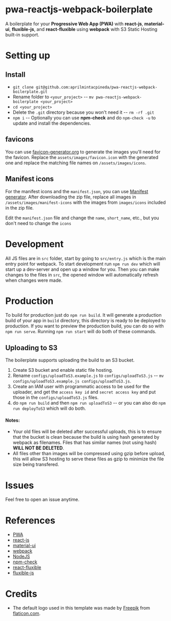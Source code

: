 # pwa-reactjs-webpack-boilerplate

A boilerplate for your **Progressive Web App (PWA)** with **react-js**, **material-ui**, **fluxible-js**, and **react-fluxible** using **webpack** with S3 Static Hosting built-in support.

# Setting up

## Install

- `git clone git@github.com:aprilmintacpineda/pwa-reactjs-webpack-boilerplate.git`
- Rename folder to `<your_project>` -- `mv pwa-reactjs-webpack-boilerplate <your_project>`
- `cd <your_project>`
- Delete the `.git` directory because you won't need it -- `rm -rf .git`
- `npm i` -- Optionally you can use **npm-check** and do `npm-check -u` to update and install the dependencies.

## favicons

You can use [favicon-generator.org](https://www.favicon-generator.org/) to generate the images you'll need for the favicon. Replace the `assets/images/favicon.icon` with the generated one and replace the matching file names on `/assets/images/icons`.

## Manifest icons

For the manifest icons and the `manifest.json`, you can use [Manifest generator](https://app-manifest.firebaseapp.com/). After downloading the zip file, replace all images in `/assets/images/manifest-icons` with the images from `images/icons` included in the zip file.

Edit the `manifest.json` file and change the `name`, `short_name`, etc., but you don't need to change the `icons`

# Development

All JS files are in `src` folder, start by going to `src/entry.js` which is the main entry point for webpack. To start development run `npm run dev` which will start up a dev-server and open up a window for you. Then you can make changes to the files in `src`, the opened window will automatically refresh when changes were made.

# Production

To build for production just do `npm run build`. It will generate a production build of your app in `build` directory, this directory is ready to be deployed to production. If you want to preview the production build, you can do so with `npm run serve`. Running `npm run start` will do both of these commands.

## Uploading to S3

The boilerplate supports uploading the build to an S3 bucket.

1. Create S3 bucket and enable static file hosting.
2. Rename `configs/uploadToS3.example.js` to `configs/uploadToS3.js` -- `mv configs/uploadToS3.example.js configs/uploadToS3.js`.
3. Create an IAM user with programmatic access to be used for the uploader, and get the `access key id` and `secret access key` and put those in the `configs/uploadToS3.js` files.
4. do `npm run build` and then `npm run uploadToS3` -- or you can also do `npm run deployToS3` which will do both.

#### Notes:

- Your old files will be deleted after successful uploads, this is to ensure that the bucket is clean because the build is using hash generated by webpack as filenames. Files that has similar names (not using hash) **WILL NOT BE DELETED**.
- All files other than images will be compressed using gzip before upload, this will allow S3 hosting to serve these files as gzip to minimize the file size being transfered.

# Issues

Feel free to open an issue anytime.

# References

- [PWA](https://developer.mozilla.org/en-US/docs/Web/Progressive_web_apps#Core_PWA_guides)
- [react-js](https://reactjs.org/)
- [material-ui](http://material-ui.com/)
- [webpack](https://webpack.js.org/)
- [NodeJS](https://nodejs.org/)
- [npm-check](https://www.npmjs.com/package/npm-check)
- [react-fluxible](https://github.com/aprilmintacpineda/react-fluxible)
- [fluxible-js](https://github.com/aprilmintacpineda/fluxible-js)

# Credits

- The default logo used in this template was made by [Freepik](https://www.flaticon.com/authors/freepik) from [flaticon.com](https://www.flaticon.com/).
